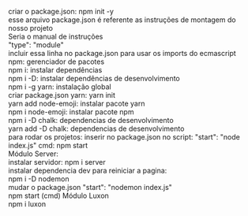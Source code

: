 criar o package.json: npm init -y <br>
esse arquivo package.json é referente as instruções de montagem do nosso projeto <br>
Seria o manual de instruções <br>
"type": "module" <br>
incluir essa linha no package.json para usar os imports do ecmascript <br>
npm: gerenciador de pacotes <br>
npm i: instalar dependências<br>
npm i -D: instalar dependências de desenvolvimento <br>
npm i -g yarn: instalação global<br>
criar package.json yarn: yarn init<br>
yarn add node-emoji: instalar pacote yarn<br>
npm i node-emoji: instalar pacote npm<br>
npm i -D chalk: dependencias de desenvolvimento<br>
yarn add -D chalk: dependencias de desenvolvimento<br>
para rodar os projetos: inserir no package.json no script: "start": "node index.js" cmd: npm start<br>
Módulo Server: <br>
instalar servidor: npm i server<br>
instalar dependencia dev para reiniciar a pagina:<br>
npm i -D nodemon<br>
mudar o package.json "start": "nodemon index.js"<br>
npm start (cmd)
Módulo Luxon<br>
npm i luxon <br>